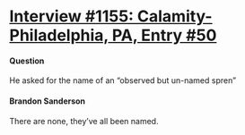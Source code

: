 # [Interview #1155: Calamity-Philadelphia, PA, Entry #50](https://www.theoryland.com/intvmain.php?i=1155#50)

#### Question

He asked for the name of an “observed but un-named spren”

#### Brandon Sanderson

There are none, they’ve all been named.

